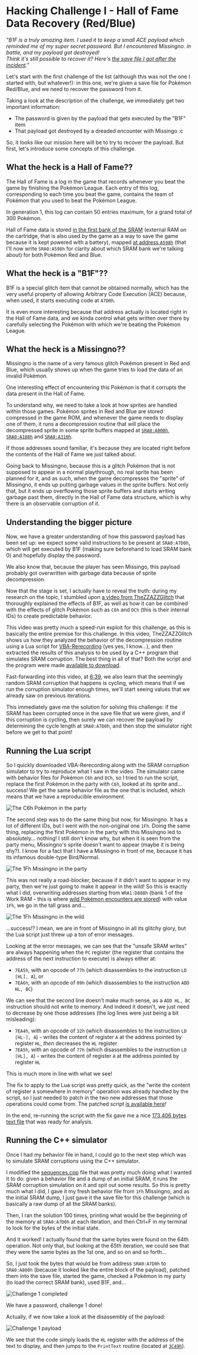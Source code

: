# Hacking Challenge I - Hall of Fame Data Recovery (Red/Blue)

_"B1F is a truly amazing item. I used it to keep a small ACE payload which reminded me of my super secret password. But I encountered Missingno. in battle, and my payload got destroyed!_  
_Think it's still possible to recover it? Here's [the save file I got after the incident](https://fools2024.online/assets/rest_in_miss_forever_ingno.sav)."_

Let's start with the first challenge of the list (although this was not the one I started with, but whatever!): in this one, we're given a save file for Pokémon Red/Blue, and we need to recover the password from it.

Taking a look at the description of the challenge, we immediately get two important information:
- The password is given by the payload that gets executed by the "B1F" item
- That payload got destroyed by a dreaded encounter with Missingo :c

So, it looks like our mission here will be to try to recover the payload. But first, let's introduce some concepts of this challenge.

## What the heck is a Hall of Fame??

The Hall of Fame is a log in the game that records whenever you beat the game by finishing the Pokémon League. Each entry of this log, corresponding to each time you beat the game, contains the team of Pokémon that you used to beat the Pokémon League.

In generation 1, this log can contain 50 entries maximum, for a grand total of 300 Pokémon.

Hall of Fame data is stored [in the first bank of the SRAM](https://github.com/pret/pokered/blob/fabe2b3fb3fb5a849c5220298acabbdc9ad30f3b/ram/sram.asm#L9C1-L9C12) (external RAM on the cartridge, that is also used by the game as a way to save the game because it is kept powered with a battery), mapped [at address `A598h`](https://github.com/pret/pokered/blob/b5bf00e104f0254958349d69952e368832de670e/pokered.sym#L17468) (that I'll now write `SRA0:A598h` for clarity about which SRAM bank we're talking about) for both Pokémon Red and Blue.

## What the heck is a "B1F"??

B1F is a special glitch item that cannot be obtained normally, which has the very useful property of allowing Arbitrary Code Execution (ACE) because, when used, it starts executing code at `A7D0h`.

It is even more interesting because that address actually is located right in the Hall of Fame data, and we kinda control what gets written over there by carefully selecting the Pokémon with which we're beating the Pokémon League.

## What the heck is a Missingno??

Missingno is the name of a very famous glitch Pokémon present in Red and Blue, which usually shows up when the game tries to load the data of an invalid Pokémon.

One interesting effect of encountering this Pokémon is that it corrupts the data present in the Hall of Fame.

To understand why, we need to take a look at how sprites are handled within those games. Pokémon sprites in Red and Blue are stored compressed in the game ROM, and whenever the game needs to display one of them, it runs a decompression routine that will place the decompressed sprite in some sprite buffers mapped at [`SRA0:A000h`](https://github.com/pret/pokered/blob/b5bf00e104f0254958349d69952e368832de670e/pokered.sym#L17465), [`SRA0:A188h`](https://github.com/pret/pokered/blob/b5bf00e104f0254958349d69952e368832de670e/pokered.sym#L17466) and [`SRA0:A310h`](https://github.com/pret/pokered/blob/b5bf00e104f0254958349d69952e368832de670e/pokered.sym#L17467).

If those addresses sound familiar, it's because they are located right before the contents of the Hall of Fame we just talked about.

Going back to Missingno, because this is a glitch Pokémon that is not supposed to appear in a normal playthrough, no real sprite has been planned for it, and as such, when the game decompresses the "sprite" of Missingno, it ends up putting garbage values in the sprite buffers. Not only that, but it ends up overflowing those sprite buffers and starts writing garbage past them, directly in the Hall of Fame data structure, which is why there is an observable corruption of it.

## Understanding the bigger picture

Now, we have a greater understanding of how this password payload has been set up: we expect some valid instructions to be present at `SRA0:A7D0h`, which will get executed by B1F (making sure beforehand to load SRAM bank 0) and hopefully display the password.

We also know that, because the player has seen Missingo, this payload probably got overwritten with garbage data because of sprite decompression.

Now that the stage is set, I actually have to reveal the truth: during my research on the topic, I stumbled upon [a video from TheZZAZZGlitch](https://www.youtube.com/watch?v=_-wVsN8rVks) that thoroughly explained the effects of B1F, as well as how it can be combined with the effects of glitch Pokémon such as `C6h` and `DCh` (this is their internal IDs) to create predictable behavior.

This video was pretty much a speed-run exploit for this challenge, as this is basically the entire premise for this challenge. In this video, TheZZAZZGlitch shows us how they analyzed the behavior of the decompression routine using a Lua script for [VBA-Rerecording](https://github.com/TASEmulators/vba-rerecording) (yes yes, I know...), and then extracted the results of this analysis to be used by a C++ program that simulates SRAM corruption. The best thing in all of that? Both the script and the program were made [available to download](https://drive.google.com/drive/u/0/folders/1oZ0EpIWIA0y4QVd9guxaI8caO_k-ReVW).

Fast-forwarding into this video, at [6:39](https://youtu.be/_-wVsN8rVks?si=on9kJ0T7vCixswQT&t=399), we also learn that the seemingly random SRAM corruption that happens is cycling, which means that if we run the corruption simulator enough times, we'll start seeing values that we already saw on previous iterations.

This immediately gave me the solution for solving this challenge: if the SRAM has been corrupted once in the save file that we were given, and if this corruption is cycling, then surely we can recover the payload by determining the cycle length at `SRA0:A7D0h`, and then stop the simulator right before we get to that point!

## Running the Lua script

So I quickly downloaded VBA-Rerecording along with the SRAM corruption simulator to try to reproduce what I saw in the video. The simulator came with behavior files for Pokémon `C6h` and `DCh`, so I tried to run the script, replace the first Pokémon in the party with `C6h`, looked at its sprite and... success! We get the same behavior file as the one that is included, which means that we have a reproducible environment.

![The `C6h` Pokémon in the party](./assets/chall1_party_c6.png)

The second step was to do the same thing but now, for Missingno. It has a lot of different IDs, but I went with the non-original one `1Fh`. Doing the same thing, replacing the first Pokémon in the party with this Missingno led to absolutely... nothing! I still don't know why, but when it is seen from the party menu, Missingno's sprite doesn't want to appear (maybe it is being shy?). I know for a fact that I have a Missingno in front of me, because it has its infamous double-type Bird/Normal.

![The `1Fh` Missingno in the party](./assets/chall1_party_1f.png)

This was not really a road-blocker, because if it didn't want to appear in my party, then we're just going to make it appear in the wild! So this is exactly what I did, overwriting addresses starting from `WRA1:D888h` (bank 1 of the Work RAM - this is where [wild Pokémon encounters are stored](https://datacrystal.romhacking.net/wiki/Pok%C3%A9mon_Red_and_Blue/RAM_map#Wild_Pok%C3%A9mon)) with value `1Fh`, we go in the tall grass and...

![The `1Fh` Missingno in the wild](./assets/chall1_wild_1f.png)

...success!? I mean, we are in front of Missingno in all its glitchy glory, but the Lua script just threw up a ton of error messages.

Looking at the error messages, we can see that the "unsafe SRAM writes" are always happening when the `PC` register (the register that contains the address of the next instruction to execute) is always either at:
- `7EA5h`, with an opcode of `77h` (which disassembles to the instruction `LD [HL], A`), or
- `7EA6h`, with an opcode of `09h` (which disassembles to the instruction `ADD HL, BC`)

We can see that the second line doesn't make much sense, as a `ADD HL, BC` instruction should not write to memory. And indeed it doesn't, we just need to decrease by one those addresses (the log lines were just being a bit misleading):
- `7EA4h`, with an opcode of `32h` (which disassembles to the instruction `LD [HL-], A`) - writes the content of register `A` at the address pointed by register `HL`, _then_ decreases the `HL` register
- `7EA5h`, with an opcode of `77h` (which disassembles to the instruction `LD [HL], A`) - writes the content of register `A` at the address pointed by register `HL`

This is much more in line with what we see!

The fix to apply to the Lua script was pretty quick, as the "write the content of register `A` somewhere in memory" operation was already handled by the script, so I just needed to patch in the two new addresses that those operations could come from. The patched script [is available here](./tools/chall1_sram/sprite_behavior.lua)!

In the end, re-running the script with the fix gave me a nice [173,406 bytes text file](./tools/chall1_sram/behavior.txt) that was ready for analysis.

## Running the C++ simulator

Once I had my behavior file in hand, I could go to the next step which was to simulate SRAM corruptions using the C++ simulator.

I modified the [sequences.cpp](./tools/chall1_sram/sequences.cpp) file that was pretty much doing what I wanted it to do: given a behavior file and a dump of an initial SRAM, it runs the SRAM corruption simulation on it and spit out some results.
So this is pretty much what I did, I gave it my fresh behavior file from `1Fh` Missingno, and as the initial SRAM dump, I just gave it the save file for this challenge (which is basically a raw dump of all the SRAM banks).

Then, I ran the solution 100 times, printing what would be the beginning of the memory at `SRA0:A7D0h` at each iteration, and then Ctrl+F in my terminal to look for the bytes of the initial state. 

And it worked! I actually found that the same bytes were found on the 64th operation. Not only that, but looking at the 65th iteration, we could see that they were the same bytes as the 1st one, and so on and so forth...

So, I just took the bytes that would be from address `SRA0:A7D0h` to `SRA0:A800h` (because it looked like the entire block of the payload), patched them into the save file, started the game, checked a Pokémon in my party (to load the correct SRAM bank), used B1F, and...

![Challenge 1 completed](./assets/chall1_password.png)

We have a password, challenge 1 done!

Actually, if we now take a look at the disassembly of the payload:

![Challenge 1 payload](./assets/chall1_payload.png)

We see that the code simply loads the `HL` register with the address of the text to display, and then jumps to the `PrintText` routine (located at [`3C49h`](https://github.com/pret/pokered/blob/b5bf00e104f0254958349d69952e368832de670e/pokered_vc.sym#L1021)).